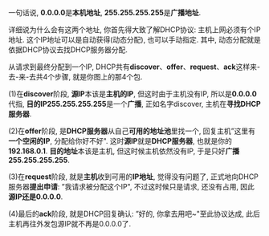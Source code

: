 一句话说, **0.0.0.0**是**本机地址**, **255.255.255.255**是**广播地址**. 

详细说为什么会有这两个地址, 你首先得大致了解DHCP协议: 主机上网必须有个IP地址. 这个IP地址可以是自动获得(动态分配), 也可以手动指定. 其中, 动态分配就是依据DHCP协议去找DHCP服务器分配. 

从请求到最终分配到一个IP, DHCP共有**discover**、**offer**、**request**、**ack**这样来-去-来-去共4个步骤, 就是你图上的那4个包. 

(1)在**discover**阶段, **源IP**本该是**主机的IP**, 但这时由于主机没有IP, 所以是**0.0.0.0**代指, **目的IP255.255.255.255**是一个**广播**, 正如名字discover, 主机在**寻找DHCP服务器**. 

(2)在**offer**阶段, 是**DHCP服务器**从自己**可用的地址池**里找一个, 回复主机”这里有**一个空闲的IP**, 分配给你好不好". 这时**源IP**就是**DHCP服务器**, 也就是你的**192.168.0.1**. **目的地址**本该是主机, 但这时候主机依然没有IP, 于是只好**广播255.255.255.255**.

(3)在**request**阶段, 就是**主机**收到可用的**IP地址**, 觉得没有问题了, 正式地向DHCP服务器**提出申请**: ”我请求被分配这个IP", 不过这时候只是请求, 还没有占用, 因此**源IP还是0.0.0.0**.

(4)最后的**ack**阶段, 就是DHCP回复确认: ”好的, 你拿去用吧~"至此协议达成, 此后主机再往外发包源IP就不再是0.0.0.0了. 